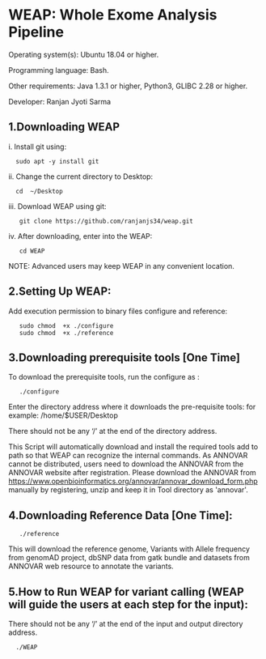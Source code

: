 # WEAP: Whole Exome Analysis Pipeline


Operating system(s): Ubuntu 18.04 or higher.


Programming language: Bash.


Other requirements: Java 1.3.1 or higher, Python3, GLIBC 2.28 or higher.

Developer: Ranjan Jyoti Sarma

## 1.Downloading WEAP

i.	Install git using:


      sudo apt -y install git


ii.	Change the current directory to Desktop:


      cd  ~/Desktop


iii.	Download WEAP using git:


       git clone https://github.com/ranjanjs34/weap.git


iv.	After downloading, enter into the WEAP:


       cd WEAP
       
       
NOTE: Advanced users may keep WEAP in any convenient location. 


## 2.Setting Up WEAP:


Add execution permission to binary files configure and reference:


       sudo chmod  +x ./configure
       sudo chmod  +x ./reference



## 3.Downloading prerequisite tools [One Time]


To download the prerequisite tools, run the configure as :


       ./configure


Enter the directory address where it downloads the pre-requisite tools:
for example: /home/$USER/Desktop


There should not be any ‘/’ at the end of the directory address. 



This Script will automatically download and install the required tools add to path so that WEAP can recognize the internal commands. As ANNOVAR cannot be distributed, users need to download the ANNOVAR from the ANNOVAR website after registration. Please download the ANNOVAR from https://www.openbioinformatics.org/annovar/annovar_download_form.php manually by registering, unzip  and keep  it in Tool directory as 'annovar'.



## 4.Downloading Reference Data [One Time]:


       ./reference
This will download the reference genome, Variants with Allele frequency from genomAD project, dbSNP data from gatk bundle and datasets from ANNOVAR web resource to annotate the variants. 





## 5.How to Run WEAP for variant calling (WEAP will guide the users at each step for the input):

There should not be any ‘/’ at the end of the input and output directory address.

    
      ./WEAP


